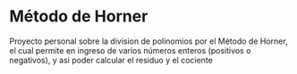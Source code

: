# Método de Horner
Proyecto personal sobre la division de polinomios por el Método de Horner, el cual permite en ingreso de varios números enteros (positivos o negativos), y asi poder calcular el residuo y el cociente
